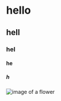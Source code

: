 # hello
## hell
### hel
#### he
##### h

![image of a flower](https://i.pinimg.com/originals/9d/23/1e/9d231e7e7dcaf8b87c43050311346303.jpg)
